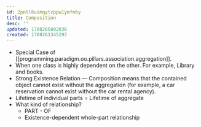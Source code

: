 ```yaml
---
id: 2pntl6uimqytzppw1ymfm6y
title: Composition
desc: ''
updated: 1708265802036
created: 1708261345197
---
```


- Special Case of [[programming.paradigm.oo.pillars.association.aggregation]].
- When one class is highly dependent on the other. For example, Library and books.
- Strong Existence Relation — Composition means that the contained object cannot exist without the aggregation (for example, a car reservation cannot exist without the car rental agency).
- Lifetime of individual parts = Lifetime of aggregate
- What kind of relationship?
  - PART - OF
  - Existence-dependent whole-part relationship
